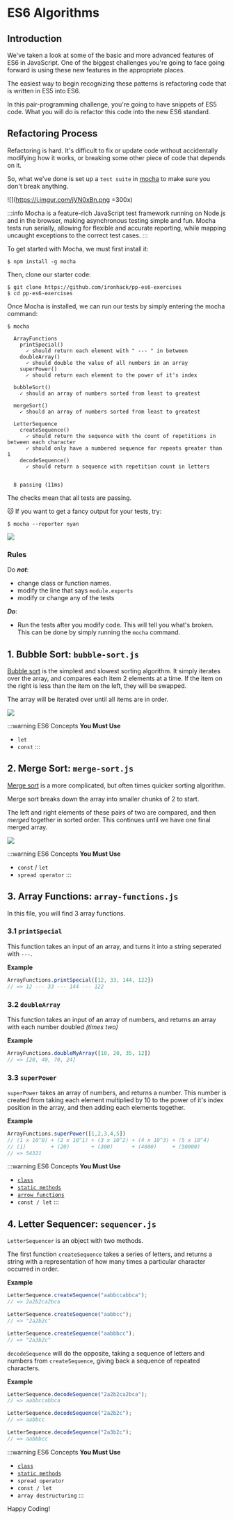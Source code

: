 # ES6 Algorithms

## Introduction

We've taken a look at some of the basic and more advanced features of ES6 in JavaScript. One of the biggest challenges you're going to face going forward is using these new features in the appropriate places.

The easiest way to begin recognizing these patterns is refactoring code that is written in ES5 into ES6.

In this pair-programming challenge, you're going to have snippets of ES5 code. What you will do is refactor this code into the new ES6 standard.


## Refactoring Process

Refactoring is hard. It's difficult to fix or update code without accidentally modifying how it works, or breaking some other piece of code that depends on it.

So, what we've done is set up a `test suite` in [mocha](https://mochajs.org/) to make sure you don't break anything.

![](https://i.imgur.com/jVN0xBn.png =300x)

:::info
Mocha is a feature-rich JavaScript test framework running on Node.js and in the browser, making asynchronous testing simple and fun. Mocha tests run serially, allowing for flexible and accurate reporting, while mapping uncaught exceptions to the correct test cases.
:::

To get started with Mocha, we must first install it:

```
$ npm install -g mocha
```

Then, clone our starter code:

```
$ git clone https://github.com/ironhack/pp-es6-exercises
$ cd pp-es6-exercises
```

Once Mocha is installed, we can run our tests by simply entering the mocha command:

```
$ mocha

  ArrayFunctions
    printSpecial()
      ✓ should return each element with " --- " in between
    doubleArray()
      ✓ should double the value of all numbers in an array
    superPower()
      ✓ should return each element to the power of it's index

  bubbleSort()
    ✓ should an array of numbers sorted from least to greatest

  mergeSort()
    ✓ should an array of numbers sorted from least to greatest

  LetterSequence
    createSequence()
      ✓ should return the sequence with the count of repetitions in between each character
      ✓ should only have a numbered sequence for repeats greater than 1
    decodeSequence()
      ✓ should return a sequence with repetition count in letters


  8 passing (11ms)
```

The checks mean that all tests are passing.

:cat: If you want to get a fancy output for your tests, try:

```
$ mocha --reporter nyan
```

![](https://i.imgur.com/OReSi2C.png)

### Rules

Do ***not***:

- change class or function names.
- modify the line that says `module.exports`
- modify or change any of the tests

***Do***:

- Run the tests after you modify code. This will tell you what's broken. This can be done by simply running the `mocha` command.

## 1. Bubble Sort: `bubble-sort.js`

[Bubble sort](https://en.wikipedia.org/wiki/Bubble_sort) is the simplest and slowest sorting algorithm. It simply iterates over the array, and compares each item 2 elements at a time. If the item on the right is less than the item on the left, they will be swapped.

The array will be iterated over until all items are in order.

![](https://upload.wikimedia.org/wikipedia/commons/0/06/Bubble-sort.gif)

:::warning
ES6 Concepts **You Must Use**

- `let`
- `const`
:::

## 2. Merge Sort: `merge-sort.js`

[Merge sort](https://en.wikipedia.org/wiki/Merge_sort) is a more complicated, but often times quicker sorting algorithm.

Merge sort breaks down the array into smaller chunks of 2 to start.

The left and right elements of these pairs of two are compared, and then *merged* together in sorted order. This continues until we have one final merged array.

![](https://upload.wikimedia.org/wikipedia/commons/c/cc/Merge-sort-example-300px.gif)

:::warning
ES6 Concepts **You Must Use**

- `const` / `let`
- `spread operator`
:::

## 3. Array Functions: `array-functions.js`

In this file, you will find 3 array functions.

### 3.1 `printSpecial`

This function takes an input of an array, and turns it into a string seperated with ` --- `.

**Example**

```javascript
ArrayFunctions.printSpecial([12, 33, 144, 122])
// => 12 --- 33 --- 144 --- 122
```

### 3.2 `doubleArray`

This function takes an input of an array of numbers, and returns an array with each number doubled *(times two)*

**Example**

```javascript
ArrayFunctions.doubleMyArray([10, 20, 35, 12])
// => [20, 40, 70, 24]
```

### 3.3 `superPower`

`superPower` takes an array of numbers, and returns a number. This number is created from taking each element multiplied by 10 to the power of it's index position in the array, and then adding each elements together.

**Example**

```javascript
ArrayFunctions.superPower([1,2,3,4,5])
// (1 x 10^0) + (2 x 10^1) + (3 x 10^2) + (4 x 10^3) + (5 x 10^4)
// (1)        + (20)       + (300)      + (4000)     + (50000)
// => 54321
```

:::warning
ES6 Concepts **You Must Use**

- [`class`](https://developer.mozilla.org/en-US/docs/Web/JavaScript/Reference/Classes)
- [`static methods`](https://developer.mozilla.org/en-US/docs/Web/JavaScript/Reference/Classes/static)
- [`arrow functions`](https://developer.mozilla.org/en-US/docs/Web/JavaScript/Reference/Functions/Arrow_functions)
- `const / let`
:::


## 4. Letter Sequencer: `sequencer.js`

`LetterSequencer` is an object with two methods.

The first function `createSequence` takes a series of letters, and returns a string with a representation of how many times a particular character occurred in order.

**Example**

```javascript
LetterSequence.createSequence("aabbccabbca");
// => 2a2b2ca2bca

LetterSequence.createSequence("aabbcc");
// => "2a2b2c"

LetterSequence.createSequence("aabbbcc");
// => "2a3b2c"
```

`decodeSequence` will do the opposite, taking a sequence of letters and numbers from `createSequence`, giving back a sequence of repeated characters.


**Example**

```javascript
LetterSequence.decodeSequence("2a2b2ca2bca");
// => aabbccabbca

LetterSequence.decodeSequence("2a2b2c");
// => aabbcc

LetterSequence.decodeSequence("2a3b2c");
// => aabbbcc
```


:::warning
ES6 Concepts **You Must Use**

- [`class`](https://developer.mozilla.org/en-US/docs/Web/JavaScript/Reference/Classes)
- [`static methods`](https://developer.mozilla.org/en-US/docs/Web/JavaScript/Reference/Classes/static)
- `spread operator`
- `const / let`
- `array destructuring`
:::


Happy Coding!

